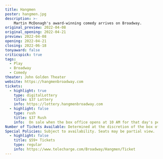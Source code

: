 ```yaml
---
title: Hangmen
poster: hangmen.jpg
description: >-
    Martin McDonagh's award-winning comedy arrives on Broadway.
original_preview: 2022-04-08
original_opening: 2022-04-21
preview: 2022-04-08
opening: 2022-04-21
closing: 2022-06-18
tonyaward: false
criticspick: true
tags: 
  - Play
  - Broadway
  - Comedy
theater: John Golden Theater
website: https://hangmenbroadway.com
tickets:
  - highlight: true
    type: digitalLottery
    title: $37 Lottery
    info: https://lottery.hangmenbroadway.com
  - highlight: false
    type: rush
    title: $37 Rush
    info:  On sale when the box office opens at 10 AM for that day's performance on a first-come, first-served basis. Cash or credit. Limit 2 per person. Seat locations determined at the discretion of the box office and may be partial view.
Number of Tickets Available: Determined at the discretion of the box office
Special Policies: Subject to availability. Seats may be partial view.
  - highlight: false
    title: $59+ Tickets
    type: regular
    info: https://www.telecharge.com/Broadway/Hangmen/Ticket
---
```

